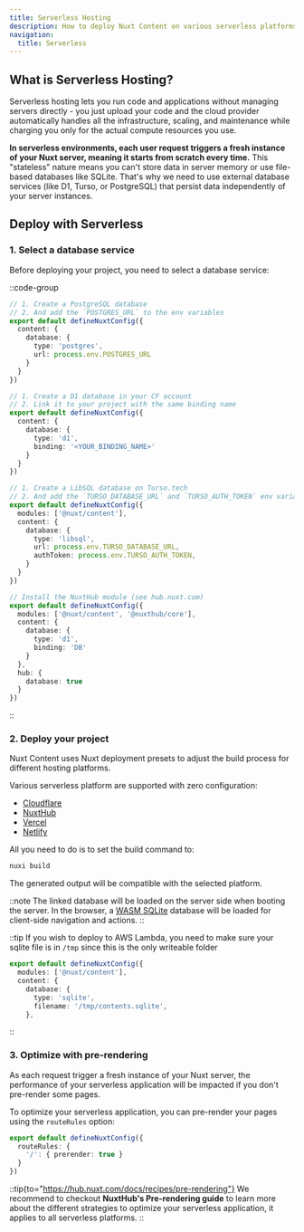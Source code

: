 ```yaml
---
title: Serverless Hosting
description: How to deploy Nuxt Content on various serverless platforms.
navigation:
  title: Serverless
---
```


## What is Serverless Hosting?

Serverless hosting lets you run code and applications without managing servers directly - you just upload your code and the cloud provider automatically handles all the infrastructure, scaling, and maintenance while charging you only for the actual compute resources you use.

**In serverless environments, each user request triggers a fresh instance of your Nuxt server, meaning it starts from scratch every time.** This "stateless" nature means you can't store data in server memory or use file-based databases like SQLite. That's why we need to use external database services (like D1, Turso, or PostgreSQL) that persist data independently of your server instances.

## Deploy with Serverless

### 1. Select a database service

Before deploying your project, you need to select a database service:

::code-group
```ts [PostgreSQL]
// 1. Create a PostgreSQL database
// 2. And add the `POSTGRES_URL` to the env variables
export default defineNuxtConfig({
  content: {
    database: {
      type: 'postgres',
      url: process.env.POSTGRES_URL
    }
  }
})
```

```ts [Cloudflare D1]
// 1. Create a D1 database in your CF account
// 2. Link it to your project with the same binding name
export default defineNuxtConfig({
  content: {
    database: {
      type: 'd1',
      binding: '<YOUR_BINDING_NAME>'
    }
  }
})
```

```ts [LibSQL]
// 1. Create a LibSQL database on Turso.tech
// 2. And add the `TURSO_DATABASE_URL` and `TURSO_AUTH_TOKEN` env variables
export default defineNuxtConfig({
  modules: ['@nuxt/content'],
  content: {
    database: {
      type: 'libsql',
      url: process.env.TURSO_DATABASE_URL,
      authToken: process.env.TURSO_AUTH_TOKEN,
    }
  }
})
```

```ts [NuxtHub]
// Install the NuxtHub module (see hub.nuxt.com)
export default defineNuxtConfig({
  modules: ['@nuxt/content', '@nuxthub/core'],
  content: {
    database: {
      type: 'd1',
      binding: 'DB'
    }
  },
  hub: {
    database: true
  }
})
```
::

### 2. Deploy your project

Nuxt Content uses Nuxt deployment presets to adjust the build process for different hosting platforms.

Various serverless platform are supported with zero configuration:

- [Cloudflare](https://nuxt.com/deploy/cloudflare)
- [NuxtHub](https://nuxt.com/deploy/nuxthub)
- [Vercel](https://nuxt.com/deploy/vercel)
- [Netlify](https://nuxt.com/deploy/netlify)

All you need to do is to set the build command to:

```bash [Terminal]
nuxi build
```

The generated output will be compatible with the selected platform.

::note
The linked database will be loaded on the server side when booting the server. In the browser, a [WASM SQLite](/docs/advanced/database#wasm-sqlite-in-browser) database will be loaded for client-side navigation and actions.
::

::tip
If you wish to deploy to AWS Lambda, you need to make sure your sqlite file is in `/tmp` since this is the only writeable folder

```ts
export default defineNuxtConfig({
  modules: ['@nuxt/content'],
  content: {
    database: {
      type: 'sqlite',
      filename: '/tmp/contents.sqlite',
    },
```
::

### 3. Optimize with pre-rendering

As each request trigger a fresh instance of your Nuxt server, the performance of your serverless application will be impacted if you don't pre-render some pages.

To optimize your serverless application, you can pre-render your pages using the `routeRules` option:

```ts [nuxt.config.ts]
export default defineNuxtConfig({
  routeRules: {
    '/': { prerender: true }
  }
})
```

::tip{to="https://hub.nuxt.com/docs/recipes/pre-rendering"}
We recommend to checkout **NuxtHub's Pre-rendering guide** to learn more about the different strategies to optimize your serverless application, it applies to all serverless platforms.
::
